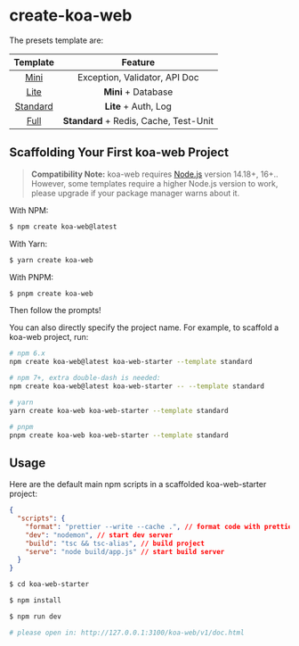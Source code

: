 # create-koa-web

The presets template are:

|                         Template                         |                Feature                 |
| :------------------------------------------------------: | :------------------------------------: |
|     [Mini](https://stackblitz.com/edit/koa-web-mini)     |     Exception, Validator, API Doc      |
|     [Lite](https://stackblitz.com/edit/koa-web-lite)     |          **Mini** + Database           |
| [Standard](https://stackblitz.com/edit/koa-web-standard) |          **Lite** + Auth, Log          |
|     [Full](https://stackblitz.com/edit/koa-web-full)     | **Standard** + Redis, Cache, Test-Unit |

## Scaffolding Your First koa-web Project

> **Compatibility Note:**
> koa-web requires [Node.js](https://nodejs.org/en/) version 14.18+, 16+.. However, some templates require a higher Node.js version to work, please upgrade if your package manager warns about it.

With NPM:

```bash
$ npm create koa-web@latest
```

With Yarn:

```bash
$ yarn create koa-web
```

With PNPM:

```bash
$ pnpm create koa-web
```

Then follow the prompts!

You can also directly specify the project name. For example, to scaffold a koa-web project, run:

```bash
# npm 6.x
npm create koa-web@latest koa-web-starter --template standard

# npm 7+, extra double-dash is needed:
npm create koa-web@latest koa-web-starter -- --template standard

# yarn
yarn create koa-web koa-web-starter --template standard

# pnpm
pnpm create koa-web koa-web-starter --template standard
```

## Usage

Here are the default main npm scripts in a scaffolded koa-web-starter project:

```json
{
  "scripts": {
    "format": "prettier --write --cache .", // format code with prettier
    "dev": "nodemon", // start dev server
    "build": "tsc && tsc-alias", // build project
    "serve": "node build/app.js" // start build server
  }
}
```

```bash
$ cd koa-web-starter

$ npm install

$ npm run dev

# please open in: http://127.0.0.1:3100/koa-web/v1/doc.html
```
